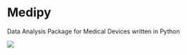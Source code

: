 # Medipy
Data Analysis Package for Medical Devices written in Python

![]("docu/Medipy_Framework.png)
